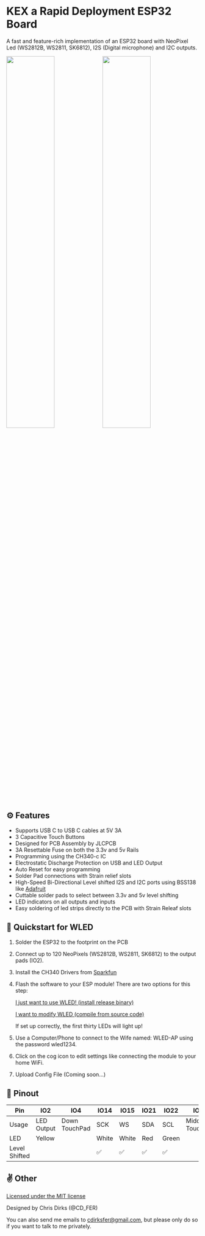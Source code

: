 # KEX a Rapid Deployment ESP32 Board
A fast and feature-rich implementation of an ESP32 board with NeoPixel Led (WS2812B, WS2811, SK6812), I2S (Digital microphone) and I2C outputs.

<img src="/images/Bottom.png" width="50%"><img src="/images/Top.png" width="50%">


## ⚙️ Features
- Supports USB C to USB C cables at 5V 3A 
- 3 Capacitive Touch Buttons
- Designed for PCB Assembly by JLCPCB 
- 3A Resettable Fuse on both the 3.3v and 5v Rails
- Programming using the CH340-c IC
- Electrostatic Discharge Protection on USB and LED Output
- Auto Reset for easy programming
- Solder Pad connections with Strain relief slots 
- High-Speed Bi-Directional Level shifted I2S and I2C ports using BSS138 like [Adafruit](https://www.adafruit.com/product/757)
- Cuttable solder pads to select between 3.3v and 5v level shifting
- LED indicators on all outputs and inputs
- Easy soldering of led strips directly to the PCB with Strain Releaf slots


## 📲 Quickstart for WLED
1. Solder the ESP32 to the footprint on the PCB

2. Connect up to 120 NeoPixels (WS2812B, WS2811, SK6812) to the output pads (IO2). 
3. Install the CH340 Drivers from [Sparkfun](https://learn.sparkfun.com/tutorials/how-to-install-ch340-drivers/all)
4. Flash the software to your ESP module! There are two options for this step:
  
&nbsp;&nbsp;&nbsp;&nbsp;&nbsp;&nbsp;[I just want to use WLED! (install release binary)](https://install.wled.me/)

&nbsp;&nbsp;&nbsp;&nbsp;&nbsp;&nbsp;[I want to modify WLED (compile from source code)](https://kno.wled.ge/advanced/compiling-wled/)

&nbsp;&nbsp;&nbsp;&nbsp;&nbsp;&nbsp;If set up correctly, the first thirty LEDs will light up!

5. Use a Computer/Phone to connect to the Wife named: WLED-AP using the password wled1234.

6. Click on the cog icon to edit settings like connecting the module to your home WiFi.
7. Upload Config File (Coming soon...)

## 💾 Pinout
Pin | IO2 | IO4 | IO14 | IO15 | IO21 | IO22 | IO27 | IO32 | IO33 | IO36
--- | --- | --- | --- |--- |--- |--- |--- |--- |--- |---
Usage | LED Output | Down TouchPad | SCK | WS | SDA | SCL | Middle TouchPad | SD |  Up TouchPad | Analog Input 
LED | Yellow | | White | White | Red | Green | | White | | |
Level Shifted | | |✅|✅|✅|✅| |✅| 


## ✌️ Other

[Licensed under the MIT license](https://github.com/git/git-scm.com/blob/main/MIT-LICENSE.txt)

Designed by Chris Dirks (@CD_FER)

You can also send me emails to [cdirksfer@gmail.com](mailto:dev.cdirksfer@gmail.com), but please only do so if you want to talk to me privately.
